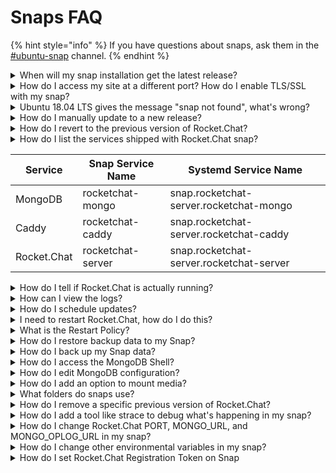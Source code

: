 # Snaps FAQ

{% hint style="info" %}
If you have questions about snaps, ask them in the [#ubuntu-snap](https://open.rocket.chat/channel/ubuntu-snap) channel.
{% endhint %}

<details>

<summary>When will my snap installation get the latest release?</summary>

Snaps are one of our biggest install base. They are also auto-updating. As a result, we like to spend more time testing before releasing. Updated Snaps are usually released around the 15th of the month - around two weeks after a new release. This gives us time to look for issues, so you don't have to. If you have special requirements and need to use the latest release immediately, please consider another installation method, e.g., docker.

</details>

<details>

<summary>How do I access my site at a different port? How do I enable TLS/SSL with my snap?</summary>

You can change the default port (3000) to something else by changing the port configuration option. For example, if you wanted to change the HTTP port to 8080 instead of 3000:

```
sudo snap set rocketchat-server port=8080
```

Ensure you restart the `rocketchat-service` service afterward for the change to take effect. **You only need to restart the Rocket.Chat application itself, not the database or Caddy**.

For enabling TLS/SSL, check out our guide for enabling caddy [here](broken-reference).

</details>

<details>

<summary>Ubuntu 18.04 LTS gives the message "snap not found", what's wrong?</summary>

Make sure you're using x64 or amd64 (or armhf) images, especially on VPS or VMs. x86 (32-bit) is not supported.

</details>

<details>

<summary>How do I manually update to a new release?</summary>

While updates happen automatically, usually within 6 hours from the time of release, you can update manually by issuing this command:

```
sudo snap refresh rocketchat-server
```

</details>

<details>

<summary>How do I revert to the previous version of Rocket.Chat?</summary>

```
sudo snap revert rocketchat-server
```

</details>

<details>

<summary>How do I list the services shipped with Rocket.Chat snap?</summary>

The Rocket.Chat snap provides three services. Outside of the snap context, globally, each service is named like `snap.<SnapName>.<SnapServiceName>`. Look at the table to have a better understanding.

You can check the list of services yourself with:

```
snap info rocketchat-server
```

Look for the `services` section.



</details>



| Service     | Snap Service Name | Systemd Service Name                     |
| ----------- | ----------------- | ---------------------------------------- |
| MongoDB     | rocketchat-mongo  | snap.rocketchat-server.rocketchat-mongo  |
| Caddy       | rocketchat-caddy  | snap.rocketchat-server.rocketchat-caddy  |
| Rocket.Chat | rocketchat-server | snap.rocketchat-server.rocketchat-server |

<details>

<summary>How do I tell if Rocket.Chat is actually running?</summary>

You can check whether either or all of them are running or not with the following command:

```bash
snap services rocketchat-server
```

Look into the third column (`Current`) that logs the current state of the services.

Another option is to use the `systemctl` command. To quickly check if a service is active or not, use the `is-active` subcommand or the more well-known `status` subcommand. See the table above to know the name of the service you want to inspect.

```
systemctl is-active snap.rocketchat-server.rocketchat-mongo
systemctl is-active snap.rocketchat-server.rocketchat-caddy
systemctl is-active snap.rocketchat-server.rocketchat-server
```

Or use the `status` subcommand:

```
systemctl status snap.rocketchat-server.rocketchat-mongo
systemctl status snap.rocketchat-server.rocketchat-caddy
systemctl status snap.rocketchat-server.rocketchat-server
```

</details>

<details>

<summary>How can I view the logs?</summary>

You can either use the `snap logs` command, or the systemd alternative, `journalctl`. Always refer to [this table](snaps-faq.md#how-do-i-list-the-services-shipped-with-rocket.chat-snap) to know which service name to use where.

Using `snap logs`:

```
sudo snap logs -f rocketchat-server.rocketchat-server
sudo snap logs -f rocketchat-server.rocketchat-mongo
sudo snap logs -f rocketchat-server.rocketchat-caddy
```

To see the logs from Rocket.Chat using `journalctl`:

```
sudo journalctl -fu snap.rocketchat-server.rocketchat-server
```

To see the logs from Mongo or Caddy:

```
sudo journalctl -fu snap.rocketchat-server.rocketchat-mongo
sudo journalctl -fu snap.rocketchat-server.rocketchat-caddy
```

</details>

<details>

<summary>How do I schedule updates?</summary>

If you don't want snaps just updating when available, you can set when your snaps will update.

The following example asks the system only to update snaps between 4.00am and 7.00am, and 7.00pm and 10:10pm:

```
sudo snap set system refresh.timer=4:00-7:00,19:00-22:10
```

You can find more about your options in the [snapcraft documentation](https://snapcraft.io/docs/keeping-snaps-up-to-date#heading--controlling-updates).

</details>

<details>

<summary>I need to restart Rocket.Chat, how do I do this?</summary>

This follows the similar structure as many of the previous questions. You can use both the `snap` command or `systemctl` to restart RocketChat.

With `snap` you get the added benefit of restarting all of the services with a single command:

```
sudo snap restart rocketchat-server
```

You can also restart each service individually:

```
sudo snap restart rocketchat-server.rocketchat-server
sudo snap restart rocketchat-server.rocketchat-mongo
sudo snap restart rocketchat-server.rocketchat-caddy
```

To restart Rocket.Chat using `systemctl`:

```
sudo systemctl restart snap.rocketchat-server.rocketchat-server
```

Mongo and Caddy can similarly be restarted:

```
sudo systemctl restart snap.rocketchat-server.rocketchat-mongo 
sudo systemctl restart snap.rocketchat-server.rocketchat-caddThis follows the similar structure as many of the previous questions. You can use both the snap command or systemctl to restart RocketChat.
With snap you get the added benefit of restarting all of the services with a single command:
sudo snap restart rocketchat-server
You can also restart each service individually:
sudo snap restart rocketchat-server.rocketchat-server
sudo snap restart rocketchat-server.rocketchat-mongo
sudo snap restart rocketchat-server.rocketchat-caddy
To restart Rocket.Chat using systemctl:
sudo systemctl restart snap.rocketchat-server.rocketchat-server
Mongo and Caddy can similarly be restarted:
sudo systemctl restart snap.rocketchat-server.rocketchat-mongo 
sudo systemctl restart snap.rocketchat-server.rocketchat-cadd
```

</details>

<details>

<summary>What is the Restart Policy?</summary>

The snap's policy is to restart on failure.

</details>

<details>

<summary>How do I restore backup data to my Snap?</summary>

See [Broken link](broken-reference "mention").

</details>

<details>

<summary>How do I back up my Snap data?</summary>

See [Broken link](broken-reference "mention")

</details>

<details>

<summary>How do I access the MongoDB Shell?</summary>

You might want to access the mongo shell shipped with our Rocket.Chat snap. To do so, run:

```
rocketchat-server.mongo
```

</details>

<details>

<summary>How do I edit MongoDB configuration?</summary>

You can find the mongod configuration file in `/var/snap/rocketchat-server/current/mongod.conf`.

</details>

<details>

<summary>How do I add an option to mount media?</summary>

The interface providing the ability to access removable media is not automatically connected upon installation, so if you'd like to use external storage (or otherwise use a device in `/media` for data), you need to give the snap permission to access removable media by connecting that interface:

```
sudo snap connect rocketchat-server:removable-media
```

</details>

<details>

<summary>What folders do snaps use?</summary>

* Your actual snap files for each version of Rocket.Chat are copied to: `/var/lib/snapd/snaps` and they are mounted in read-only mode.

<!---->

* Your snap common directory is: `/var/snap/rocketchat-server/common/`; file uploads to disk and the database are stored here.

<!---->

* Your snap data directory is `/var/snap/rocketchat-server/<version>`; this is a versioned folder.

<!---->

* You can access the current snap data directory at `/var/snap/rocketchat-server/current`.

</details>

<details>

<summary>How do I remove a specific previous version of Rocket.Chat?</summary>

You can do this by issuing the following command, where `N` is the desired version:

```
snap remove --revision=N rocketchat-server
```

</details>

<details>

<summary>How do I add a tool like strace to debug what's happening in my snap?</summary>

```
snapcraft prime
snap try prime --devmode
cp /usr/bin/strace prime
snap run <snap.app> --shell
sudo ./strace
```

</details>

<details>

<summary>How do I change Rocket.Chat PORT, MONGO_URL, and MONGO_OPLOG_URL in my snap?</summary>



Starting from release 0.73, it is possible to configure these environmental variables through snap hooks like this:

```bash
sudo snap set rocketchat-server port=<another-port>
sudo snap set rocketchat-server mongo-url=mongodb://<your-url>:<your-port>/<your-db-name>
sudo snap set rocketchat-server mongo-oplog-url=mongodb://<your-url>:<your-port>/local
```

Remember to restart rocket.chat service after setting new values:

```bash
sudo systemctl restart snap.rocketchat-server.rocketchat-server.service
```

This is an example to run rocket.chat on port 4000 instead of 3000 and set database name to rocketchat instead of parties:

```bash
sudo snap set rocketchat-server port=4000
sudo snap set rocketchat-server mongo-url=mongodb://localhost:27017/rocketchat
sudo systemctl restart snap.rocketchat-server.rocketchat-server.service
```

</details>

<details>

<summary>How do I change other environmental variables in my snap?</summary>

Starting from release 0.73, it is possible to overwrite any Rocket.Chat environmental variables dropping files ending in `.env` in $SNAP\_COMMON directory (`/var/snap/rocketchat-server/common/`), for example, you can create a file to change SMTP settings:

```bash
cat /var/snap/rocketchat-server/common/overwrite-smtp.env
OVERWRITE_SETTING_SMTP_Host=my.smtp.server.com
```

Remember to restart rocket.chat service after creating .env files:

```bash
sudo systemctl restart snap.rocketchat-server.rocketchat-server.service
```

More than one .env file is allowed, and more than one environmental variable defined per file is allowed.

</details>

<details>

<summary>How do I set Rocket.Chat Registration Token on Snap</summary>

To set a registration token for your server, create any file ending in `.env` under `/var/snap/rocketchat-server/current/` with content:

```
REG_TOKEN=<your token>
```

Then restart your server

```
sudo systemctl restart snap.rocketchat-server.rocketchat-server
```

</details>
